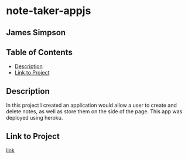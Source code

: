 # note-taker-appjs

## James Simpson

## Table of Contents
- [Description](#description)
- [Link to Project](#link-to-project)

## Description
In this project I created an application would allow a user to create and delete notes, as well as store them on the side of the page. This app was deployed using heroku.

## Link to Project
[link](https://jsimps39.github.io/note-taker-appjs/)